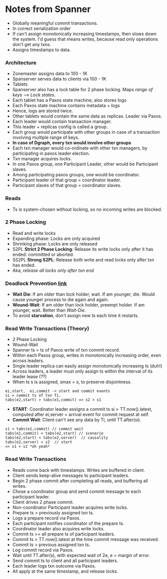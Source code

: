 # Notes from Spanner

- Globally meaningful commit transactions.
- In correct serialization order
- If can't assign monotonically increasing timestamps, then slows down the system.
I'd guess that means writes, because read only operations don't get any txns.
- Assigns timestamps to data.

### Architecture

- Zonemaster assigns data to 100 - 1K
- Spanserver serves data to clients via 100 - 1K
- Tablets
- Spanserver also has a lock table for 2 phase locking.
Maps *range of keys --> Lock states*.
- Each tablet has a Paxos state machine, also stores logs
- Each Paxos state machine contains metadata + logs
- Hence, logs are stored twice.
- Other tablets would contain the same data as replicas. Leader via Paxos.
- Each leader would contain transaction manager.
- This leader + replicas config is called a group.
- Each group would participate with other groups in case of a transaction
involving multiple range of keys.
- **In case of Dgraph, every txn would involve other groups**
- Each txn manager would co-ordinate with other txn managers, by participating
in paxos leader election.
- Txn manager acquires locks.
- In one Paxos group, one Participant Leader, other would be Participant slaves.
- Among participating paxos groups, one would be coordinator.
- Participant leader of that group = coordinator leader.
- Participant slaves of that group = coordinator slaves.

### Reads
- Ts is system-chosen without locking, so no incoming writes are blocked.

### 2 Phase Locking
- Read and write locks
- Expanding phase: Locks are only acquired
- Shrinking phase: Locks are only released
- S2PL **Strict 2 Phase Locking**: Release its write locks only after it
has ended: committed or aborted.
- SS2PL **Strong S2PL**: Release both write and read locks only after txn has ended.
- Aka, *release all locks only after txn end*

### Deadlock Prevention [link](http://www.cs.colostate.edu/~cs551/CourseNotes/Deadlock/WaitWoundDie.html)
- **Wait Die**: If am older than lock holder, wait. If am younger, die.
Would cause younger process to die again and again.
- **Wound-Wait**: If am older than lock holder, preempt holder. If am younger, wait.
Better than *Wait-Die*.
- To avoid **starvation**, don't assign new ts each time it restarts.

### Read Write Transactions (Theory)
- 2 Phase Locking
- Wound-Wait
- Spanner ts = ts of Paxos write of txn commit record.
- Within each Paxos group, writes in monotonically increasing order, even across leaders.
- Single leader replica can easily assign monotonically increasing ts (duh!)
- Across leaders, a leader must only assign ts within the interval of its leader lease (??)
- When ts s is assigned, smax = s, to preserve disjointness.

```
ei,start,  ei,commit -> start and commit events
si = commit ts of txn Ti.
tabs(e2,start) > tabs(e1,commit) => s2 > s1
```

- **START**: Coordinator leader assigns a commit ts si > TT.now().latest,
computed after ei,server = arrival event for commit request at self.
- **Commit Wait**: Client can't see any data by Ti, until TT.after(si).
```
s1 < tabs(e1,commit) // commit wait
tabs(e1,commit) < tabs(e2,start) // scenario
tabs(e2,start) < tabs(e2,server)  // causality
tabs(e2,server) < s2  // start
=> s1 < s2 *oh yeah*
```

### Read Write Transactions
- Reads come back with timestamps. Writes are buffered in client.
- Client sends keep-alive messages to participant leaders.
- Begin 2 phase commit after completing all reads, and buffering all writes.
- Chose a coordinator group and send commit message to each participant leader.
- Client drives 2 phase commit.
- Non-coordinator Participant leader acquires write locks.
- Prepare ts > previously assigned txn ts.
- Logs a prepare record via Paxos.
- Each participant notifies coordinator of the prepare ts.
- Coordinator leader also acquires write locks.
- Commit ts >= all prepare ts of participant leaders.
- Commit ts > TT.now().latest at the time commit message was received.
- Commit ts > previous assigned txn ts.
- Log commit record via Paxos.
- Wait until TT.after(s), with expected wait of 2e, e = margin of error.
- Send commit ts to client and all participant leaders.
- Each leader logs txn outcome via Paxos.
- All apply at the same timestamp, and release locks.
